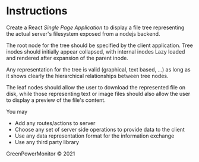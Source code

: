 # Instructions
Create a React *Single Page Application* to display a file tree representing the
actual server's filesystem exposed from a nodejs backend.

The root node for the tree should be specified by the client application.
Tree inodes should initially appear collapsed, with internal inodes Lazy loaded 
and rendered after expansion of the parent inode.  

Any representation for the tree is valid (graphical, text based, ...) as 
long as it shows clearly the hierarchical relationships between tree nodes.

The leaf nodes should allow the user to download the represented file on disk,
while those representing text or image files should also allow the user 
to display a preview of the file's content. 

You may
- Add any routes/actions to server
- Choose any set of server side operations to provide data to the client
- Use any data representation format for the information exchange
- Use any third party library

GreenPowerMonitor © 2021